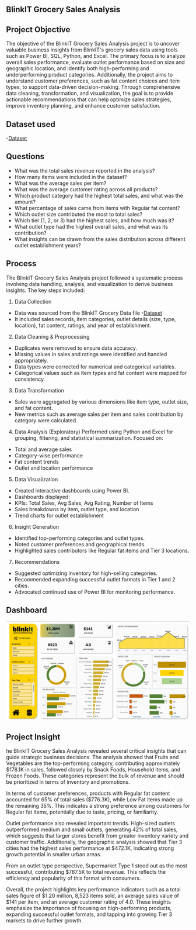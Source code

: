 ## BlinkIT Grocery Sales Analysis

## Project Objective
The objective of the BlinkIT Grocery Sales Analysis project is to uncover valuable business insights from BlinkIT's grocery sales data using tools such as Power BI, SQL, Python, and Excel. The primary focus is to analyze overall sales performance, evaluate outlet performance based on size and geographic location, and identify both high-performing and underperforming product categories. Additionally, the project aims to understand customer preferences, such as fat content choices and item types, to support data-driven decision-making. Through comprehensive data cleaning, transformation, and visualization, the goal is to provide actionable recommendations that can help optimize sales strategies, improve inventory planning, and enhance customer satisfaction.

## Dataset used
-<a href="https://github.com/Nikhil-29-11/BlinkIT-Grocery-Sales-Analysis---Project-Report/blob/main/BlinkIT%20Grocery%20Data.xlsx">Dataset</a>

## Questions 
- What was the total sales revenue reported in the analysis?
- How many items were included in the dataset?
- What was the average sales per item?
- What was the average customer rating across all products?
- Which product category had the highest total sales, and what was the amount?
- What percentage of sales came from items with Regular fat content?
- Which outlet size contributed the most to total sales?
- Which tier (1, 2, or 3) had the highest sales, and how much was it?
- What outlet type had the highest overall sales, and what was its contribution?
- What insights can be drawn from the sales distribution across different outlet establishment years?

## Process
The BlinkIT Grocery Sales Analysis project followed a systematic process involving data handling, analysis, and visualization to derive business insights. The key steps included:

1. Data Collection
- Data was sourced from the BlinkIT Grocery Data file -<a href="https://github.com/Nikhil-29-11/BlinkIT-Grocery-Sales-Analysis---Project-Report/blob/main/BlinkIT%20Grocery%20Data.xlsx">Dataset</a>
- It included sales records, item categories, outlet details (size, type, location), fat content, ratings, and year of establishment.

2. Data Cleaning & Preprocessing
- Duplicates were removed to ensure data accuracy.
- Missing values in sales and ratings were identified and handled appropriately.
- Data types were corrected for numerical and categorical variables.
- Categorical values such as item types and fat content were mapped for consistency.

3. Data Transformation
- Sales were aggregated by various dimensions like item type, outlet size, and fat content.
- New metrics such as average sales per item and sales contribution by category were calculated.

4. Data Analysis (Exploratory)
Performed using Python and Excel for grouping, filtering, and statistical summarization.
Focused on:
- Total and average sales
- Category-wise performance
- Fat content trends
- Outlet and location performance

5. Data Visualization
- Created interactive dashboards using Power BI.
- Dashboards displayed:
- KPIs: Total Sales, Avg Sales, Avg Rating, Number of Items
- Sales breakdowns by item, outlet type, and location
- Trend charts for outlet establishment

6. Insight Generation
- Identified top-performing categories and outlet types.
- Noted customer preferences and geographical trends.
- Highlighted sales contributors like Regular fat items and Tier 3 locations.

7. Recommendations
- Suggested optimizing inventory for high-selling categories.
- Recommended expanding successful outlet formats in Tier 1 and 2 cities.
- Advocated continued use of Power BI for monitoring performance.

## Dashboard

![BlinkIT Grocery](https://github.com/Nikhil-29-11/BlinkIT-Grocery-Sales-Analysis---Project-Report/blob/main/%7BD24B6122-88D2-4EBB-AC5D-E9702575D56C%7D.png)

## Project Insight

he BlinkIT Grocery Sales Analysis revealed several critical insights that can guide strategic business decisions. The analysis showed that Fruits and Vegetables are the top-performing category, contributing approximately $178.1K in sales, followed closely by Snack Foods, Household items, and Frozen Foods. These categories represent the bulk of revenue and should be prioritized in terms of inventory and promotions.

In terms of customer preferences, products with Regular fat content accounted for 65% of total sales ($776.3K), while Low Fat items made up the remaining 35%. This indicates a strong preference among customers for Regular fat items, potentially due to taste, pricing, or familiarity.

Outlet performance also revealed important trends. High-sized outlets outperformed medium and small outlets, generating 42% of total sales, which suggests that larger stores benefit from greater inventory variety and customer traffic. Additionally, the geographic analysis showed that Tier 3 cities had the highest sales performance at $472.1K, indicating strong growth potential in smaller urban areas.

From an outlet type perspective, Supermarket Type 1 stood out as the most successful, contributing $787.5K to total revenue. This reflects the efficiency and popularity of this format with consumers.

Overall, the project highlights key performance indicators such as a total sales figure of $1.20 million, 8,523 items sold, an average sales value of $141 per item, and an average customer rating of 4.0. These insights emphasize the importance of focusing on high-performing products, expanding successful outlet formats, and tapping into growing Tier 3 markets to drive further growth.

